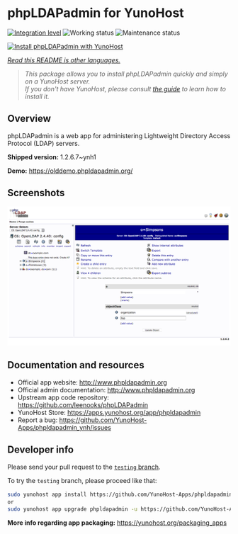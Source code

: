 <!--
N.B.: This README was automatically generated by <https://github.com/YunoHost/apps/tree/master/tools/readme_generator>
It shall NOT be edited by hand.
-->

# phpLDAPadmin for YunoHost

[![Integration level](https://dash.yunohost.org/integration/phpldapadmin.svg)](https://dash.yunohost.org/appci/app/phpldapadmin) ![Working status](https://ci-apps.yunohost.org/ci/badges/phpldapadmin.status.svg) ![Maintenance status](https://ci-apps.yunohost.org/ci/badges/phpldapadmin.maintain.svg)

[![Install phpLDAPadmin with YunoHost](https://install-app.yunohost.org/install-with-yunohost.svg)](https://install-app.yunohost.org/?app=phpldapadmin)

*[Read this README is other languages.](./ALL_README.md)*

> *This package allows you to install phpLDAPadmin quickly and simply on a YunoHost server.*  
> *If you don't have YunoHost, please consult [the guide](https://yunohost.org/install) to learn how to install it.*

## Overview

phpLDAPadmin is a web app for administering Lightweight Directory Access Protocol (LDAP) servers.

**Shipped version:** 1.2.6.7~ynh1

**Demo:** <https://olddemo.phpldapadmin.org/>

## Screenshots

![Screenshot of phpLDAPadmin](./doc/screenshots/screenshot.png)

## Documentation and resources

- Official app website: <http://www.phpldapadmin.org>
- Official admin documentation: <http://www.phpldapadmin.org>
- Upstream app code repository: <https://github.com/leenooks/phpLDAPadmin>
- YunoHost Store: <https://apps.yunohost.org/app/phpldapadmin>
- Report a bug: <https://github.com/YunoHost-Apps/phpldapadmin_ynh/issues>

## Developer info

Please send your pull request to the [`testing` branch](https://github.com/YunoHost-Apps/phpldapadmin_ynh/tree/testing).

To try the `testing` branch, please proceed like that:

```bash
sudo yunohost app install https://github.com/YunoHost-Apps/phpldapadmin_ynh/tree/testing --debug
or
sudo yunohost app upgrade phpldapadmin -u https://github.com/YunoHost-Apps/phpldapadmin_ynh/tree/testing --debug
```

**More info regarding app packaging:** <https://yunohost.org/packaging_apps>
